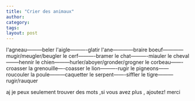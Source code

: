 ```yaml
---
title: "Crier des animaux"
author:
category: 
tags: 
layout: post
---
```

l'agneau———beler
l'aigle———-glatir
l'ane————braire
boeuf————mugir/meugler/beugler
le cerf———-bramer
le chat———-miauler
le cheval——–hennir
le chien———hurler/aboyer/gronder/grogner
le corbeau——-croasser
la grenouille—-coasser
le lion———-rugir
le pigneons——roucouler
la poule———caquetter
le serpent——-siffler
le tigre———rugir/rauquer

aj je peux seulement trouver des mots ,si vous avez plus , ajoutez!
merci

